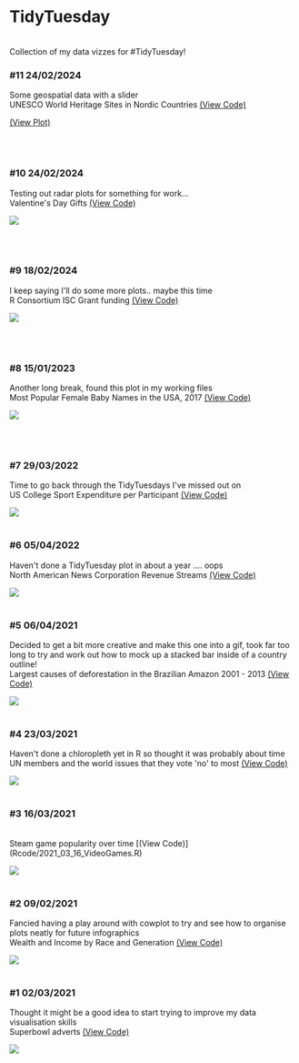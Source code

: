 # TidyTuesday
<br>
Collection of my data vizzes for #TidyTuesday!

<br>


### #11 24/02/2024

Some geospatial data with a slider
<br>
UNESCO World Heritage Sites in Nordic Countries [(View Code)](Rcode/2024_04_06_WorldHeritage.R)

[(View Plot)](http://html-preview.github.io/?https://github.com/BenRichy/TidyTuesday/blob/dev/plots/2024_02_06_WorldHeritage.html)

<br>
<br>


### #10 24/02/2024

Testing out radar plots for something for work...
<br>
Valentine's Day Gifts [(View Code)](Rcode/2024_02_13_ValentinesConsumer.R)

![](plots/2024_02_13_ValentinesConsumer.png)

<br>
<br>


### #9 18/02/2024

I keep saying I'll do some more plots.. maybe this time
<br>
R Consortium ISC Grant funding [(View Code)](Rcode/2024_02_20_ISCGrant.R)

![](plots/2024_02_20_ISCGrant.png)

<br>
<br>

### #8 15/01/2023

Another long break, found this plot in my working files
<br>
Most Popular Female Baby Names in the USA, 2017 [(View Code)](Rcode/2022_03_22_BabyNames.R)

![](plots/2022_03_22_BabyNames.png)

<br>
<br>



### #7 29/03/2022

Time to go back through the TidyTuesdays I've missed out on
<br>
US College Sport Expenditure per Participant [(View Code)](Rcode/2022_03_29_CollegeSports.R)

![](plots/2022_03_29_CollegeSports.png)
<br>
<br>




### #6 05/04/2022

Haven't done a TidyTuesday plot in about a year .... oops
<br>
North American News Corporation Revenue Streams [(View Code)](Rcode/2022_04_05_NewsOrgs.R)

![](plots/2022_04_05_NewsCorps.png)
<br>
<br>



### #5 06/04/2021

Decided to get a bit more creative and make this one into a gif, took far too long to try and work out how to mock up a stacked bar inside of a country outline!
<br>
Largest causes of deforestation in the Brazilian Amazon 2001 - 2013 [(View Code)](Rcode/2021_04_06_GlobalDeforestation.R)

![](plots/2021_04_06_GlobalDeforestation.gif)
<br>
<br>

### #4 23/03/2021

Haven't done a chloropleth yet in R so thought it was probably about time
<br>
UN members and the world issues that they vote 'no' to most [(View Code)](Rcode/2021_03_23_UNVotes.R)

![](plots/2021_03_23_UNVotes.png)
<br>
<br>

### #3 16/03/2021

<br>
Steam game popularity over time [(View Code)](Rcode/2021_03_16_VideoGames.R)

![](plots/2021_03_16_SteamGames.png)
<br>
<br>

### #2 09/02/2021

Fancied having a play around with cowplot to try and see how to organise plots neatly for future infographics
<br>
Wealth and Income by Race and Generation [(View Code)](Rcode/2021_02_09_WealthAndIncome.R)

![](plots/2021_02_09_WealthAndIncome.png)
<br>
<br>

### #1 02/03/2021

Thought it might be a good idea to start trying to improve my data visualisation skills
<br>
Superbowl adverts [(View Code)](Rcode/2021_03_02_NFLAdverts.R)

![](plots/2021_03_02_NFLAdverts.png)
